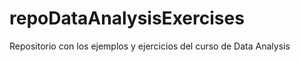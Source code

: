 repoDataAnalysisExercises
=========================

Repositorio con los ejemplos y ejercicios del curso de Data Analysis
